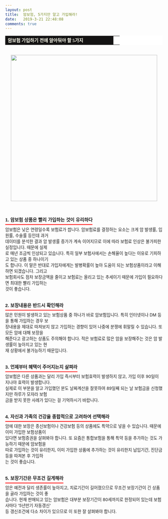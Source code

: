 ```yaml
---
layout: post
title:  암보험, 5가지만 알고 가입해라!
date:   2019-3-21 22:48:08
comments: true
---
```






<div><table width="99%" bgcolor="#ffffff" cellspacing="1" cellpadding="2"><tbody><tr><td width="330" bgcolor="#141313" style-="border-bottom:#141313 1px solid; border-left:#141313 1px solid; border-top:#141313 1px solid; &#13;&#10;border-right:#141313 1px solid"><span style="color: rgb(0, 0, 0); font-family: 맑은 고딕, dotum, verdana; font-size: 11pt;"><strong><span syle="font-size:11pt"><font color="#fffff0">암보험 가입하기 전에 알아둬야 할 5가지</font></span></strong></span></td><td style="border-width: 0px 0px 1px; border-style: solid; border-color: rgb(255, 255, 255) rgb(255, 255, 255) rgb(20, 19, 19);"><span style="font-size: 11pt;"><font color="#000000">&nbsp;</font></span></td></tr></tbody></table><span style="font-size: 10pt;">﻿<br><div class="imageblock center" style="text-align: center; clear: both;"><span data-url="https://t1.daumcdn.net/cfile/tistory/20454C334C7A8AD867?download" data-lightbox="lightbox"><img width="468" height="261" style="height: auto; cursor: pointer; max-width: 100%;" alt="" src="https://t1.daumcdn.net/cfile/tistory/20454C334C7A8AD867" filename="cfile8.uf@20454C334C7A8AD8678D49.jpg" filemime=""></span></div></span><font size="3"> </font><center><a href="http://click.linkprice.com/click.php?m=insvalley&amp;a=A100381518&amp;l=1057&amp;u_id=" target="_blank"></a></center><center><span style="font-size: 10pt;"><br><br>﻿</span></center><center><img width="1" height="1" style="display: none;" src="http://track.linkprice.com/lpshow.php?m_id=insvalley&amp;a_id=A100381518&amp;p_id=0000&amp;l_id=1057&amp;l_cd1=2&amp;l_cd2=0" border="0" nosave=""></center><h3 style="font: bold 11pt/normal 맑은 고딕, Dotum, Sans-serif; margin: 0px; padding: 0px 0px 5px; border-bottom-color: rgb(255, 0, 0); border-bottom-width: 2px; border-bottom-style: solid; float: left; font-size-adjust: none; font-stretch: normal;">1. 암보험 상품은 빨리 가입하는 것이 유리하다</h3></div><div><br><span style="font-size: 10pt;">﻿<br>암보험은 낮은 연령일수록 보험료가 쌉니다. 암보험료를 결정하는 요소는 크게 암 발생률, 입원률, 수술률 등인데 과거<br> 데이터를 분석한 결과 암 발생률 증가가 계속 이어지므로 이에 따라 보험료 인상은 불가피한 실정입니다. 때문에 실제<br> 로 매년 조금씩 인상되고 있습니다. 특히 일부 보험사에서는 손해율이 높다는 이유로 기피하고 있는 상품 중 하나이기<br> 도 합니다. 이 말은 반대로 가입자에게는 발병확률이 높아 도움이 되는 보험상품이라고 이해하면 되겠습니다. 그리고 <br> 보험회사도 점차 보장금액을 줄이고 보험료는 올리고 있는 추세이기 때문에 가입이 필요하다면 최대한 빨리 가입하는 <br> 것이 좋습니다.<br><br><br><h3 style="font: bold 11pt/normal 맑은 고딕, Dotum, Sans-serif; margin: 0px; padding: 0px 0px 5px; border-bottom-color: rgb(255, 0, 0); border-bottom-width: 2px; border-bottom-style: solid; float: left; font-size-adjust: none; font-stretch: normal;">2. 보장내용은 반드시 확인해라</h3><div><br><span style="font-size: 10pt;">﻿</span></div><div>많은 민원이 발생하고 있는 보험상품 중 하나가 바로 암보험입니다. 특히 인터넷이나 DM 등을 통해 가입하는 경우 보<br> 장내용을 제대로 따져보지 않고 가입하는 경향이 있어 나중에 분쟁에 휘말릴 수 있습니다. 또 모든 암에 대해 보장을 <br> 해준다고 광고하는 상품도 주의해야 합니다. 적은 보험료로 많은 암을 보장해주는 것은 암 발생률이 높아지고 있는 현<br> 재 상황에서 불가능하기 때문입니다.&nbsp;<br><br><br><h3 style="font: bold 11pt/normal 맑은 고딕, Dotum, Sans-serif; margin: 0px; padding: 0px 0px 5px; border-bottom-color: rgb(255, 0, 0); border-bottom-width: 2px; border-bottom-style: solid; float: left; font-size-adjust: none; font-stretch: normal;">3. 언제부터 혜택이 주어지는지 살펴라</h3><div><br><span style="font-size: 10pt;">﻿</span></div><div>암보험은 다른 상품과는 달리 가입 즉시부터 보험효력이 발생하지 않고, 가입 이후 90일이 지나야 효력이 발생합니다. <br>실제로 이 부분을 알고 가입했던 분도 날짜계산을 잘못하여 89일째 되는 날 보험금을 신청했지만 하루가 모자라 보험<br> 금을 받지 못한 사례가 있다는 걸 기억하시기 바랍니다.<br><br><br><h3 style="font: bold 11pt/normal 맑은 고딕, Dotum, Sans-serif; margin: 0px; padding: 0px 0px 5px; border-bottom-color: rgb(255, 0, 0); border-bottom-width: 2px; border-bottom-style: solid; float: left; font-size-adjust: none; font-stretch: normal;">4. 자신과 가족의 건강을 종합적으로 고려하여 선택해라</h3></div><div><div><br><br>암에 대한 보장은 종신보험이나 건강보험 등의 상품에도 특약으로 넣을 수 있습니다. 때문에 이미 가입한 보험상품이 </div><div>있다면 보험증권을 살펴봐야 합니다. 또 요즘은 통합보험을 통해 특약 등을 추가하는 것도 가능하기 때문에 암보험을 <br> 따로 가입하는 것이 유리한지, 이미 가입한 상품에 추가하는 것이 유리한지 납입기간, 진단금 등을 따져본 후 가입하<br> 는 것이 좋습니다.<br><br><br><h3 style="font: bold 11pt/normal 맑은 고딕, Dotum, Sans-serif; margin: 0px; padding: 0px 0px 5px; border-bottom-color: rgb(255, 0, 0); border-bottom-width: 2px; border-bottom-style: solid; float: left; font-size-adjust: none; font-stretch: normal;">5. 보장기간은 무조건 길게해라</h3><div><br>&nbsp;</div><div>암은 예전과 달리 생존률이 높아지고, 치료기간이 길어졌으므로 무조건 보장기간이 긴 상품을 골라 가입하는 것이 좋<br> 습니다. 현재 판매되고 있는 암보험은 대부분 보장기간이 80세까지로 한정되어 있는데 보험사마다 '5년만기 자동갱신'<br>등 갱신조건에 다소 차이가 있으므로 이 또한 잘 살펴봐야 합니다.<br></div></div></div></div></span><br></div><p><br></p>